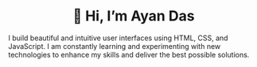 <h1 align="center">👋 Hi, I’m Ayan Das</h1>

I build beautiful and intuitive user interfaces using HTML, CSS, and JavaScript. I am constantly learning and experimenting with new technologies to enhance my skills and deliver the best possible solutions.

<!---
AyanDas-99/AyanDas-99 is a ✨ special ✨ repository because its `README.md` (this file) appears on your GitHub profile.
You can click the Preview link to take a look at your changes.
--->
